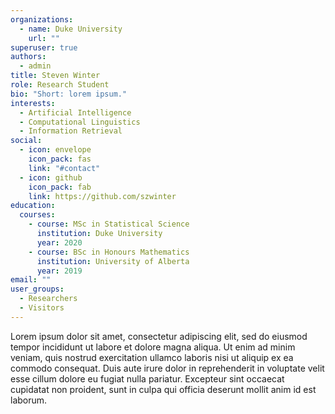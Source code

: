 ```yaml
---
organizations:
  - name: Duke University
    url: ""
superuser: true
authors:
  - admin
title: Steven Winter
role: Research Student
bio: "Short: lorem ipsum."
interests:
  - Artificial Intelligence
  - Computational Linguistics
  - Information Retrieval
social:
  - icon: envelope
    icon_pack: fas
    link: "#contact"
  - icon: github
    icon_pack: fab
    link: https://github.com/szwinter
education:
  courses:
    - course: MSc in Statistical Science
      institution: Duke University
      year: 2020
    - course: BSc in Honours Mathematics
      institution: University of Alberta
      year: 2019
email: ""
user_groups:
  - Researchers
  - Visitors
---
```

Lorem ipsum dolor sit amet, consectetur adipiscing elit, sed do eiusmod tempor incididunt ut labore et dolore magna aliqua. Ut enim ad minim veniam, quis nostrud exercitation ullamco laboris nisi ut aliquip ex ea commodo consequat. Duis aute irure dolor in reprehenderit in voluptate velit esse cillum dolore eu fugiat nulla pariatur. Excepteur sint occaecat cupidatat non proident, sunt in culpa qui officia deserunt mollit anim id est laborum.